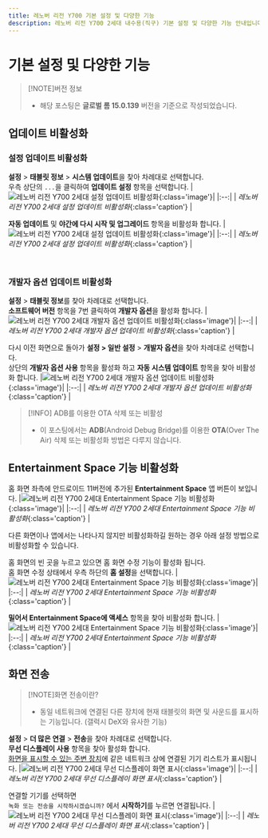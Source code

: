 ```yaml
---
title: 레노버 리전 Y700 기본 설정 및 다양한 기능
description: 레노버 리전 Y700 2세대 내수용(직구) 기본 설정 및 다양한 기능 안내입니다.
---
```

# 기본 설정 및 다양한 기능

> [!NOTE]버전 정보
> * 해당 포스팅은 **글로벌 롬 15.0.139** 버전을 기준으로 작성되었습니다.

## 업데이트 비활성화
### 설정 업데이트 비활성화
**설정** > **태블릿 정보** > **시스템 업데이트**을 찾아 차례대로 선택합니다.\
우측 상단의 `...`을 클릭하여 **업데이트 설정** 항목을 선택합니다.
|![레노버 리전 Y700 2세대 설정 업데이트 비활성화](./images/features/update1.webp){:class='image'}|
|:--:|
| *레노버 리전 Y700 2세대 설정 업데이트 비활성화*{:class='caption'} |

**자동 업데이트** 및 **야간에 다시 시작 및 업그레이드** 항목을 비활성화 합니다.
|![레노버 리전 Y700 2세대 설정 업데이트 비활성화](./images/features/update2.webp){:class='image'}|
|:--:|
| *레노버 리전 Y700 2세대 설정 업데이트 비활성화*{:class='caption'} |

<br />

### 개발자 옵션 업데이트 비활성화
**설정** > **태블릿 정보**를 찾아 차례대로 선택합니다.\
**소프트웨어 버전** 항목을 7번 클릭하여 **개발자 옵션**을 활성화 합니다.
|![레노버 리전 Y700 2세대 개발자 옵션 업데이트 비활성화](./images/features/developer1.webp){:class='image'}|
|:--:|
| *레노버 리전 Y700 2세대 개발자 옵션 업데이트 비활성화*{:class='caption'} |

다시 이전 화면으로 돌아가 **설정 > 일반 설정** > **개발자 옵션**을 찾아 차례대로 선택합니다.\
상단의 **개발자 옵션 사용** 항목을 활성화 하고 **자동 시스템 업데이트** 항목을 찾아 비활성화 합니다.
|![레노버 리전 Y700 2세대 개발자 옵션 업데이트 비활성화](./images/features/developer2.webp){:class='image'}|
|:--:|
| *레노버 리전 Y700 2세대 개발자 옵션 업데이트 비활성화*{:class='caption'} |

> [!INFO] ADB를 이용한 OTA 삭제 또는 비활성
> * 이 포스팅에서는 **ADB**(Android Debug Bridge)를 이용한 **OTA**(Over The Air) 삭제 또는 비활성화 방법은 다루지 않습니다.

## Entertainment Space 기능 비활성화
홈 화면 좌측에 안드로이드 11버전에 추가된 **Entertainment Space** 앱 버튼이 보입니다.
|![레노버 리전 Y700 2세대 Entertainment Space 기능 비활성화](./images/features/es1.webp){:class='image'}|
|:--:|
| *레노버 리전 Y700 2세대 Entertainment Space 기능 비활성화*{:class='caption'} |

다른 화면이나 앱에서는 나타나지 않지만 비활성화하길 원하는 경우 아래 설정 방법으로 비활성화할 수 있습니다.

홈 화면의 빈 곳을 누르고 있으면 홈 화면 수정 기능이 활성화 됩니다.\
홈 화면 수정 상태에서 우측 하단의 **홈 설정**을 선택합니다.
|![레노버 리전 Y700 2세대 Entertainment Space 기능 비활성화](./images/features/es2.webp){:class='image'}|
|:--:|
| *레노버 리전 Y700 2세대 Entertainment Space 기능 비활성화*{:class='caption'} |

**밀어서 Entertainment Space에 액세스** 항목을 찾아 비활성화 합니다.
|![레노버 리전 Y700 2세대 Entertainment Space 기능 비활성화](./images/features/es3.webp){:class='image'}|
|:--:|
| *레노버 리전 Y700 2세대 Entertainment Space 기능 비활성화*{:class='caption'} |

## 화면 전송

> [!NOTE]화면 전송이란?
> * 동일 네트워크에 연결된 다른 장치에 현재 태블릿의 화면 및 사운드를 표시하는 기능입니다. (갤럭시 DeX와 유사한 기능)

**설정** > **더 많은 연결** > **전송**을 찾아 차례대로 선택합니다.\
**무선 디스플레이 사용** 항목을 찾아 활성화 합니다.\
<u>화면을 표시할 수 있는 주변 장치</u>에 같은 네트워크 상에 연결된 기기 리스트가 표시됩니다.
|![레노버 리전 Y700 2세대 무선 디스플레이 화면 표시](./images/features/projection1.webp){:class='image'}|
|:--:|
| *레노버 리전 Y700 2세대 무선 디스플레이 화면 표시*{:class='caption'} |

연결할 기기를 선택하면\
`녹화 또는 전송을 시작하시겠습니까?` 에서 **시작하기**를 누르면 연결됩니다.
|![레노버 리전 Y700 2세대 무선 디스플레이 화면 표시](./images/features/projection2.webp){:class='image'}|
|:--:|
| *레노버 리전 Y700 2세대 무선 디스플레이 화면 표시*{:class='caption'} |